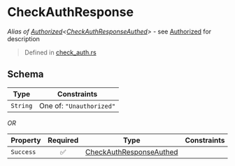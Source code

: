 # CheckAuthResponse
*Alias of [Authorized](../../../auth/Authorized.md)\<[CheckAuthResponseAuthed](../../../routes/auth/check_auth/CheckAuthResponseAuthed.md)\>* - see [Authorized](../../../auth/Authorized.md) for description
> Defined in [check_auth.rs](../../../../../interface/src/interface/routes/auth/check_auth.rs)

## Schema

| Type | Constraints |
| --- | --- |
| `String` | One of: `"Unauthorized"` |

*OR*

| Property | Required | Type | Constraints |
| --- | :---: | --- | --- |
| `Success` | ✅ | [CheckAuthResponseAuthed](../../../routes/auth/check_auth/CheckAuthResponseAuthed.md) |     | 


